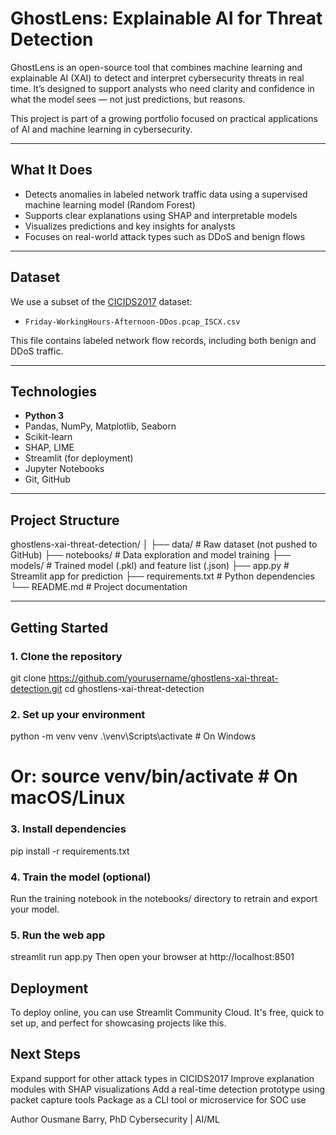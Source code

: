 # GhostLens: Explainable AI for Threat Detection

GhostLens is an open-source tool that combines machine learning and explainable AI (XAI) to detect and interpret cybersecurity threats in real time. It’s designed to support analysts who need clarity and confidence in what the model sees — not just predictions, but reasons.

This project is part of a growing portfolio focused on practical applications of AI and machine learning in cybersecurity.

---

## What It Does

- Detects anomalies in labeled network traffic data using a supervised machine learning model (Random Forest)
- Supports clear explanations using SHAP and interpretable models
- Visualizes predictions and key insights for analysts
- Focuses on real-world attack types such as DDoS and benign flows

---

## Dataset

We use a subset of the [CICIDS2017](https://www.unb.ca/cic/datasets/ids-2017.html) dataset:

- `Friday-WorkingHours-Afternoon-DDos.pcap_ISCX.csv`

This file contains labeled network flow records, including both benign and DDoS traffic.

---

## Technologies

- **Python 3**
- Pandas, NumPy, Matplotlib, Seaborn
- Scikit-learn
- SHAP, LIME
- Streamlit (for deployment)
- Jupyter Notebooks
- Git, GitHub

---

## Project Structure

ghostlens-xai-threat-detection/
│
├── data/ # Raw dataset (not pushed to GitHub)
├── notebooks/ # Data exploration and model training
├── models/ # Trained model (.pkl) and feature list (.json)
├── app.py # Streamlit app for prediction
├── requirements.txt # Python dependencies
└── README.md # Project documentation


---

## Getting Started

### 1. Clone the repository

git clone https://github.com/yourusername/ghostlens-xai-threat-detection.git
cd ghostlens-xai-threat-detection

### 2. Set up your environment
python -m venv venv
.\venv\Scripts\activate        # On Windows
# Or: source venv/bin/activate  # On macOS/Linux

### 3. Install dependencies

pip install -r requirements.txt

### 4. Train the model (optional)
Run the training notebook in the notebooks/ directory to retrain and export your model.

### 5. Run the web app
streamlit run app.py
Then open your browser at http://localhost:8501

## Deployment
To deploy online, you can use Streamlit Community Cloud. It's free, quick to set up, and perfect for showcasing projects like this.

## Next Steps
Expand support for other attack types in CICIDS2017
Improve explanation modules with SHAP visualizations
Add a real-time detection prototype using packet capture tools
Package as a CLI tool or microservice for SOC use


Author
Ousmane Barry, PhD
Cybersecurity | AI/ML

